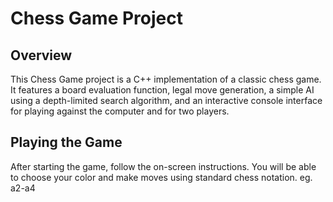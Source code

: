 # Chess Game Project
## Overview
This Chess Game project is a C++ implementation of a classic chess game. It features a board evaluation function, legal move generation, a simple AI using a depth-limited search algorithm, and an interactive console interface for playing against the computer and for two players.
## Playing the Game
After starting the game, follow the on-screen instructions. You will be able to choose your color and make moves using standard chess notation. eg. a2-a4
